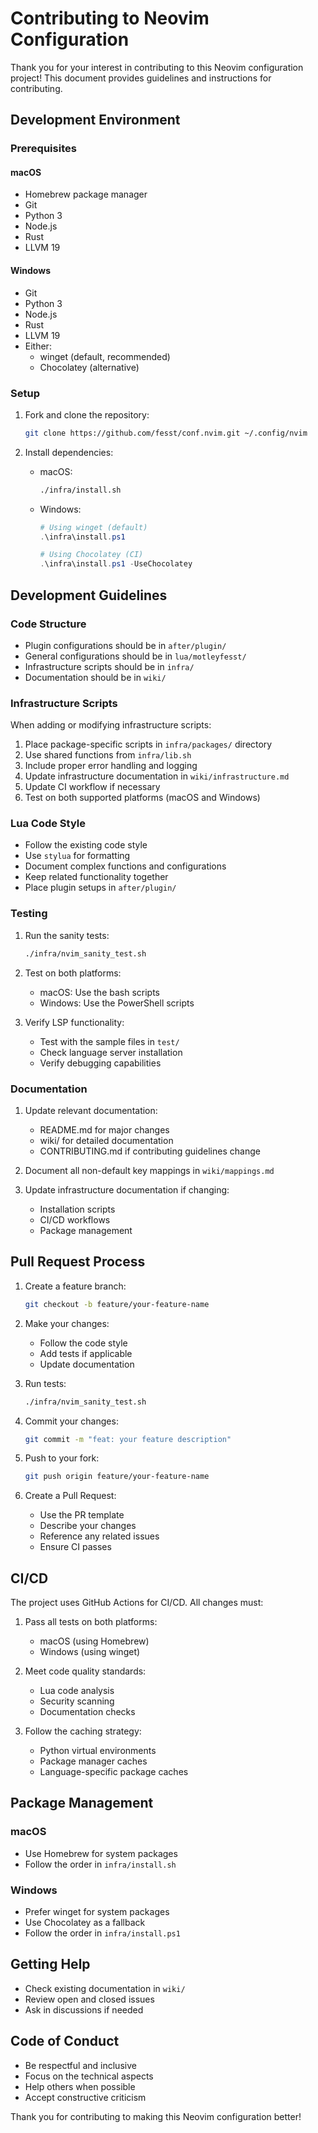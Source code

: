 # Contributing to Neovim Configuration

Thank you for your interest in contributing to this Neovim configuration project! This document provides guidelines and instructions for contributing.

## Development Environment

### Prerequisites

#### macOS

- Homebrew package manager
- Git
- Python 3
- Node.js
- Rust
- LLVM 19

#### Windows

- Git
- Python 3
- Node.js
- Rust
- LLVM 19
- Either:
  - winget (default, recommended)
  - Chocolatey (alternative)

### Setup

1. Fork and clone the repository:

   ```bash
   git clone https://github.com/fesst/conf.nvim.git ~/.config/nvim
   ```

2. Install dependencies:
   - macOS:

     ```zsh
     ./infra/install.sh
     ```

   - Windows:

     ```powershell
     # Using winget (default)
     .\infra\install.ps1

     # Using Chocolatey (CI)
     .\infra\install.ps1 -UseChocolatey
     ```

## Development Guidelines

### Code Structure

- Plugin configurations should be in `after/plugin/`
- General configurations should be in `lua/motleyfesst/`
- Infrastructure scripts should be in `infra/`
- Documentation should be in `wiki/`

### Infrastructure Scripts

When adding or modifying infrastructure scripts:

1. Place package-specific scripts in `infra/packages/` directory
2. Use shared functions from `infra/lib.sh`
3. Include proper error handling and logging
4. Update infrastructure documentation in `wiki/infrastructure.md`
5. Update CI workflow if necessary
6. Test on both supported platforms (macOS and Windows)

### Lua Code Style

- Follow the existing code style
- Use `stylua` for formatting
- Document complex functions and configurations
- Keep related functionality together
- Place plugin setups in `after/plugin/`

### Testing

1. Run the sanity tests:

   ```bash
   ./infra/nvim_sanity_test.sh
   ```

2. Test on both platforms:
   - macOS: Use the bash scripts
   - Windows: Use the PowerShell scripts

3. Verify LSP functionality:
   - Test with the sample files in `test/`
   - Check language server installation
   - Verify debugging capabilities

### Documentation

1. Update relevant documentation:
   - README.md for major changes
   - wiki/ for detailed documentation
   - CONTRIBUTING.md if contributing guidelines change

2. Document all non-default key mappings in `wiki/mappings.md`

3. Update infrastructure documentation if changing:
   - Installation scripts
   - CI/CD workflows
   - Package management

## Pull Request Process

1. Create a feature branch:

   ```bash
   git checkout -b feature/your-feature-name
   ```

2. Make your changes:
   - Follow the code style
   - Add tests if applicable
   - Update documentation

3. Run tests:

   ```bash
   ./infra/nvim_sanity_test.sh
   ```

4. Commit your changes:

   ```bash
   git commit -m "feat: your feature description"
   ```

5. Push to your fork:

   ```bash
   git push origin feature/your-feature-name
   ```

6. Create a Pull Request:
   - Use the PR template
   - Describe your changes
   - Reference any related issues
   - Ensure CI passes

## CI/CD

The project uses GitHub Actions for CI/CD. All changes must:

1. Pass all tests on both platforms:
   - macOS (using Homebrew)
   - Windows (using winget)

2. Meet code quality standards:
   - Lua code analysis
   - Security scanning
   - Documentation checks

3. Follow the caching strategy:
   - Python virtual environments
   - Package manager caches
   - Language-specific package caches

## Package Management

### macOS

- Use Homebrew for system packages
- Follow the order in `infra/install.sh`

### Windows

- Prefer winget for system packages
- Use Chocolatey as a fallback
- Follow the order in `infra/install.ps1`

## Getting Help

- Check existing documentation in `wiki/`
- Review open and closed issues
- Ask in discussions if needed

## Code of Conduct

- Be respectful and inclusive
- Focus on the technical aspects
- Help others when possible
- Accept constructive criticism

Thank you for contributing to making this Neovim configuration better!

